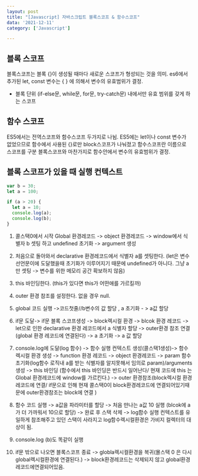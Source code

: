 ```yaml
---
layout: post
title: "[Javascript] 자바스크립트 블록스코프 & 함수스코프"
data: '2021-12-11'
category: ['Javascript']

---
```


## 블록 스코프
블록스코프는 블록 {}이 생성될 때마다 새로운 스코프가 형성되는 것을 의미. es6에서 추가된 let, const 변수는 { } 에 의해서 변수의 유효범위가 결정.

- 블록 단위 (if-else문, while문, for문, try-catch문) 내에서만 유효 범위를 갖게 하는 스코프

## 함수 스코프
ES5에서는 전역스코프와 함수스코프 두가지로 나뉨. ES5에는  let이나 const 변수가 없었으므로 함수에서 사용된 {}로만 block스코프가 나눠졌고 함수스코프란 이름으로 스코프를 구분 블록스코프와 마찬가지로 함수안에서 변수의 유효범위가 결정. 

## 블록 스코프가 있을 때 실행 컨텍스트
```js
var b = 30;
let a = 100;

if (a > 20) {
  let a = 10;
  console.log(a);
  console.log(b);
}
```
1. 콜스택0에서 시작 Global 환경레코드 -> object 환경레코드 -> window에서 식별자 b 셋팅 하고 undefined 초기화 -> argument 생성

2. 처음으로 돌아와서 declarative 환경레코드에서 식별자 a를 셋팅한다. (let은 변수 선언문이에 도달했을때 초기화가 이루어지기 때문에 undefined가 아니다. 그냥 a만 셋팅 -> 변수를 위한 메모리 공간 확보하지 않음)

3. this 바인딩한다. (this가 있다면 this가 어떤애를 가르킬까)

4. outer 환경 참조를 설정한다. 없을 경우 null. 

5. global 코드 실행 ->코드첫줄//b변수의 값 할당 , a 초기화 - > a값 할당

6. if문 도달-> if문 블록 스코프생성 -> block렉시컬 환경 -> blcok 환경 레코드 -> let으로 인한 declarative 환경 레코드에서 a 식별자 할당 -> outer환경 참조 연결(global 환경 레코드에 연결된다) -> a 초기화 -> a 값 할당 

7. console.log에 도달(log 함수) -> 함수 실행 컨텍스트 생성(콜스택1생성)-> 함수 렉시컬 환경 생성 -> function 환경 레코드 -> object 환경레코드 -> param 함수 초기화(log함수 로직내 a를 받는 식별자를 알지못해서 임의로 param)/arguments 생성 -> this 바인딩 (함수에서 this 바인딩은 반드시 일어난다/ 현재 코드에 this 는 Global 환경레코드에 window를 가르킨다.) -> outer 환경참조(block렉시컬 환경레코드에 연결/ if문으로 인해 현재 콜스택0이 block환경레코드에 연결되어있기때문에 outer환경참조는 block에 연결 )

8. 함수 코드 실행 -> a값을 파라미터를 할당 -> 처음 만나는 a값 10 실행 (blcok에 a가 더 가까워서 10으로 할당) -> 완료 후 스택 삭제 -> log함수 실행 컨텍스트를 유일하게 참조해주고 있던 스택이 사라지고 log함수렉시컬환경은 가비지 컬렉터의 대상이 됨. 

9. console.log (b)도 똑같이 실행

10. if문 밖으로 나오면 블록스코프 종료 -> globla렉시컬환경을 복귀(몰스택 0 은 다시 global렉시컬환경에 연결된다.) -> block환경레코드는 삭제되지 않고 global환경 레코드에연결되어있음.